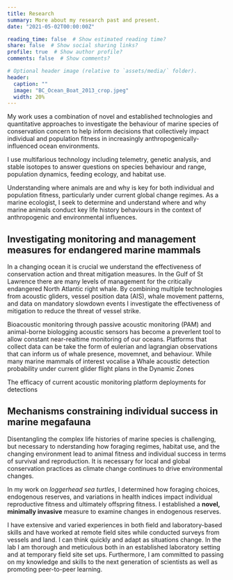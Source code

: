 ```yaml
---
title: Research
summary: More about my research past and present.
date: "2021-05-02T00:00:00Z"

reading_time: false  # Show estimated reading time?
share: false  # Show social sharing links?
profile: true  # Show author profile?
comments: false  # Show comments?

# Optional header image (relative to `assets/media/` folder).
header:
  caption: ""
  image: "BC_Ocean_Boat_2013_crop.jpeg"
  width: 20%
---
```


My work uses a combination of novel and established technologies and quantitative
approaches to investigate the behaviour of marine species of conservation concern to help
inform decisions that collectively impact individual and population fitness in increasingly
anthropogenically-influenced ocean environments.

I use multifarious technology including telemetry, genetic analysis, and stable isotopes to answer questions on species behaviour and range, population dynamics, feeding ecology, and habitat use. 

Understanding where animals are and why is key for both individual and population fitness, particularly under current global change regimes. As a marine ecologist, I seek to determine and understand where and why marine animals conduct key life history behaviours in the context of anthropogenic and environmental influences.

## Investigating monitoring and management measures for endangered marine mammals

In a changing ocean it is crucial we understand the effectiveness of conservation action and threat mitigation measures. In the Gulf of St Lawrence there are many levels of management for the critically endangered North Atlantic right whale. By combining multiple technologies from acoustic gliders, vessel position data (AIS), whale movement patterns, and data on mandatory slowdown events I investigate the effectiveness of mitigation to reduce the threat of vessel strike.

Bioacoustic monitoring through passive acoustic monitoring (PAM) and animal-borne biologging acoustic sensors has become a preverlent tool to allow constant near-realtime monitoring of our oceans. Platforms that collect data can be take the form of eulerian and lagrangian observations that can inform us of whale presence, movemnet, and behaviour. While many marine mammals of interest vocalise a  Whale acoustic detection probability under current glider flight plans in the Dynamic Zones

The efficacy of current acoustic monitoring platform deployments for detections



## Mechanisms constraining individual success in marine megafauna

Disentangling the complex life histories of marine species is challenging, but necessary to nderstanding how foraging regimes, habitat use, and the changing environment lead to animal fitness and individual success in terms of survival and reproduction. It is necessary for local and global conservation practices as climate change continues to drive environmental changes.

In my work on *loggerhead sea turtles*, I determined how foraging choices, endogenous reserves, and variations in health indices impact individual reproductive fitness and ultimately offspring fitness. I established a **novel, minimally invasive** measure to examine changes in endogenous reserves.

I have extensive and varied experiences in both field and laboratory-based skills and have worked at remote field sites while conducted surveys from vessels and land. I can think quickly and adapt as situations change. In the lab I am thorough and meticulous both in an established laboratory setting and at temporary field site set ups. Furthermore, I am committed to passing on my knowledge and skills to the next generation of scientists as well as promoting peer-to-peer learning.
